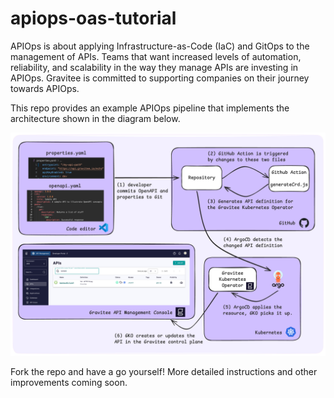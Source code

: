 # apiops-oas-tutorial

APIOps is about applying Infrastructure-as-Code (IaC) and GitOps to the management of APIs. Teams that want increased levels of automation, reliability, and scalability in the way they manage APIs are investing in APIOps. Gravitee is committed to supporting companies on their journey towards APIOps. 

This repo provides an example APIOps pipeline that implements the architecture shown in the diagram below.

![APIOps architecutre](apiops-architecture.png)

Fork the repo and have a go yourself! More detailed instructions and other improvements coming soon.
